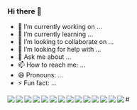 ### Hi there 👋

- 🔭 I’m currently working on ...
- 🌱 I’m currently learning ...
- 👯 I’m looking to collaborate on ...
- 🤔 I’m looking for help with ...
- 💬 Ask me about ...
- 📫 How to reach me: ...
- 😄 Pronouns: ...
- ⚡ Fun fact: ...

<img src="https://img.shields.io/badge/HTML-E34F26?style=float-square&logo=HTML5&logoColor=white" align='left'/>
<img src="https://img.shields.io/badge/CSS-1572B6?style=float-square&logo=HTML5&logoColor=white" align='left'/>
<img src="https://img.shields.io/badge/JS-F7DF1E?style=float-square&logo=JavaScript&logoColor=white" align='left'/>
<img src="https://img.shields.io/badge/jQuery-0769AD?style=float-square&logo=jQuery&logoColor=white" align='left'/>
<img src="https://img.shields.io/badge/Bootstrap-7952B3?style=float-square&logo=Bootstrap&logoColor=white" align='left'/>
<img src="https://img.shields.io/badge/-A8B9CC?style=float-square&logo=C&logoColor=white" align='left'/>
<img src="https://img.shields.io/badge/C++-00599C?style=float-square&logo=C++&logoColor=white" align='left'/>
<img src="https://img.shields.io/badge/Java-007396?style=float-square&logo=Java&logoColor=white" align='left'/>
<img src="https://img.shields.io/badge/Python-3776AB?style=float-square&logo=Python&logoColor=white" align='left'/>
<img src="https://img.shields.io/badge/PHP-777BB4?style=float-square&logo=PHP&logoColor=white" align='left'/>
<img src="https://img.shields.io/badge/Spring-6DB33F?style=float-square&logo=Spring&logoColor=white" align='left'/>
<img src="https://img.shields.io/badge/Oracle-F80000?style=float-square&logo=Oracle&logoColor=white" align='left'/>

#<img src="https://img.shields.io/badge/MySQL-4479A1?style=float-square&logo=MySQL&logoColor=white" align='left'/>
<img src="https://img.shields.io/badge/Linux-FCC624?style=float-square&logo=Linux&logoColor=black" align='left'/>






